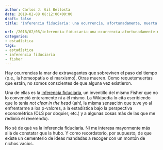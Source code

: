 ```yaml
---
author: Carlos J. Gil Bellosta
date: 2018-02-08 08:12:06+00:00
draft: false
title: 'Inferencia fiduciaria: una ocurrencia, afortunadamente, muerta'

url: /2018/02/08/inferencia-fiduciaria-una-ocurrencia-afortunadamente-muerta/
categories:
- estadística
tags:
- estadística
- inferencia fiduciaria
- fisher
---
```


Hay ocurrencias la mar de extravagantes que sobreviven el paso del tiempo (p.e., la homeopatía o el marxismo). Otras mueren. Como requetemuertas que están, no somos conscientes de que alguna vez existieron.

Una de ellas es la [inferencia fiduciaria](https://en.wikipedia.org/wiki/Fiducial_inference), un inventillo del mismo Fisher que no lo convenció enteramente ni a él mismo. La Wikipedia lo cita escribiendo que lo tenía _not clear in the head_ (¡ah!, la misma sensación que tuve yo al enfrentarme a los p-valores, a la estadística bajo la perspectiva econométrica (OLS por doquier, etc.) y a algunas cosas más de las que me redimió el reverendo).

No sé de qué va la inferencia fiduciaria. Ni me interesa mayormente más allá de constatar que la hubo. Y como recordatorio, por supuesto, de que existe un cementerio de ideas mandadas a recoger con un montón de nichos vacíos.
